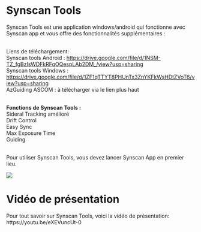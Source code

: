 <H1> Synscan Tools </H1>
Synscan Tools est une application windows/android qui fonctionne avec Synscan app et vous offre des fonctionnalités supplémentaires : <br>
<br>

Liens de téléchargement: <br>
Synscan tools Android : https://drive.google.com/file/d/1NSM-TZ_fgBzIsWDFkRFqOQespLAb2DM_/view?usp=sharing   <br>
Synscan tools Windows : https://drive.google.com/file/d/1ZF1qTTYT8PHUnTx3ZnYKFkWsHDtZVoT6/view?usp=sharing  <br>
AzGuiding ASCOM : à télécharger via le lien plus haut<br><br>

<b>Fonctions de Synscan Tools :</b><br>
Sideral Tracking amélioré<br> 
Drift Control<br>
Easy Sync <br>
Max Exposure Time<br>
Guiding<br>

<br>
Pour utiliser Synscan Tools, vous devez lancer Synscan App en premier lieu.<br>

![](https://github.com/AstrAuDobson/SynscanTools/blob/main/Capture_1.png)

<H1> Vidéo de présentation</H1>
Pour tout savoir sur Synscan Tools, voici la vidéo de présentation: <br>
https://youtu.be/eXEVuncUt-0
